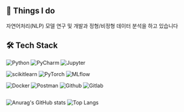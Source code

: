 ## 👋 Things I do

자연어처리(NLP) 모델 연구 및 개발과 정형/비정형 데이터 분석을 하고 있습니다

## 🛠️ Tech Stack

![Python](https://img.shields.io/badge/Python-3776AB.svg?&style=for-the-badge&logo=Python&logoColor=white)
![PyCharm](https://img.shields.io/badge/PyCharm-000000.svg?&style=for-the-badge&logo=PyCharm&logoColor=white) 
![Jupyter](https://img.shields.io/badge/Jupyter-F37626.svg?&style=for-the-badge&logo=Jupyter&logoColor=white)

![scikitlearn](https://img.shields.io/badge/scikitlearn-F7931E.svg?&style=for-the-badge&logo=scikitlearn&logoColor=white)
![PyTorch](https://img.shields.io/badge/PyTorch-EE4C2C.svg?&style=for-the-badge&logo=PyTorch&logoColor=white)
![MLflow](https://img.shields.io/badge/MLflow-0194E2.svg?&style=for-the-badge&logo=MLflow&logoColor=white)

![Docker](https://img.shields.io/badge/Docker-2496ED.svg?&style=for-the-badge&logo=Docker&logoColor=white)
![Postman](https://img.shields.io/badge/postman-FF6C37.svg?&style=for-the-badge&logo=Postman&logoColor=white)
![Github](https://img.shields.io/badge/Github-000000.svg?&style=for-the-badge&logo=Github&logoColor=white)
![Gitlab](https://img.shields.io/badge/Gitlab-FC6D26.svg?&style=for-the-badge&logo=Gitlab&logoColor=white)

##

![Anurag's GitHub stats](https://github-readme-stats.vercel.app/api?username=jaeyeongs&show_icons=true&theme=dark)
![Top Langs](https://github-readme-stats.vercel.app/api/top-langs/?username=jaeyeongs&layout=compact&theme=dark)
